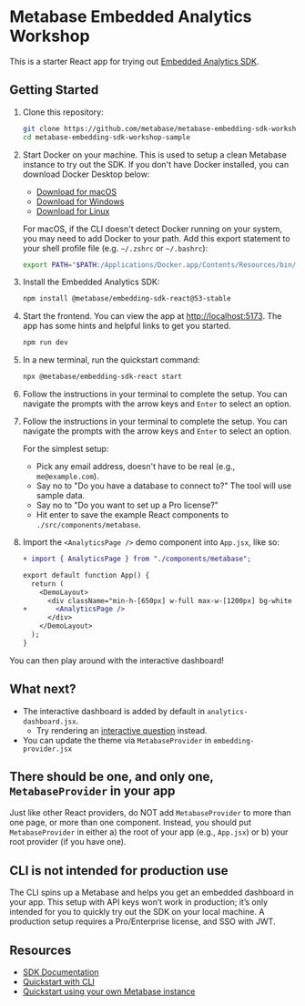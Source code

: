 # Metabase Embedded Analytics Workshop

This is a starter React app for trying out [Embedded Analytics SDK](https://www.metabase.com/docs/latest/embedding/sdk/introduction).

## Getting Started

1. Clone this repository:

   ```bash
   git clone https://github.com/metabase/metabase-embedding-sdk-workshop-sample.git
   cd metabase-embedding-sdk-workshop-sample
   ```

2. Start Docker on your machine. This is used to setup a clean Metabase instance to try out the SDK. If you don't have Docker installed, you can download Docker Desktop below:

   - [Download for macOS](https://docs.docker.com/desktop/setup/install/mac-install/)
   - [Download for Windows](https://docs.docker.com/desktop/setup/install/windows-install/)
   - [Download for Linux](https://docs.docker.com/desktop/setup/install/linux/)

   For macOS, if the CLI doesn't detect Docker running on your system, you may need to add Docker to your path. Add this export statement to your shell profile file (e.g. `~/.zshrc` or `~/.bashrc`):

   ```bash
   export PATH="$PATH:/Applications/Docker.app/Contents/Resources/bin/"
   ```

3. Install the Embedded Analytics SDK:

   ```bash
   npm install @metabase/embedding-sdk-react@53-stable
   ```

4. Start the frontend. You can view the app at [http://localhost:5173](http://localhost:5173). The app has some hints and helpful links to get you started.

   ```bash
   npm run dev
   ```

5. In a new terminal, run the quickstart command:

   ```bash
   npx @metabase/embedding-sdk-react start
   ```

6. Follow the instructions in your terminal to complete the setup. You can navigate the prompts with the arrow keys and `Enter` to select an option.
7. Follow the instructions in your terminal to complete the setup. You can navigate the prompts with the arrow keys and `Enter` to select an option.

   For the simplest setup:

   - Pick any email address, doesn't have to be real (e.g., `me@example.com`).
   - Say no to "Do you have a database to connect to?" The tool will use sample data.
   - Say no to "Do you want to set up a Pro license?"
   - Hit enter to save the example React components to `./src/components/metabase`.

8. Import the `<AnalyticsPage />` demo component into `App.jsx`, like so:

   ```diff
   + import { AnalyticsPage } from "./components/metabase";

   export default function App() {
     return (
       <DemoLayout>
         <div className="min-h-[650px] w-full max-w-[1200px] bg-white rounded-xl">
   +       <AnalyticsPage />
         </div>
       </DemoLayout>
     );
   }
   ```

You can then play around with the interactive dashboard!

## What next?

- The interactive dashboard is added by default in `analytics-dashboard.jsx`.
  - Try rendering an [interactive question](https://www.metabase.com/docs/latest/embedding/sdk/questions) instead.
- You can update the theme via `MetabaseProvider` in `embedding-provider.jsx`

## There should be one, and only one, `MetabaseProvider` in your app

Just like other React providers, do NOT add `MetabaseProvider` to more than one page, or more than one component. Instead, you should put `MetabaseProvider` in either a) the root of your app (e.g., `App.jsx`) or b) your root provider (if you have one).

## CLI is not intended for production use

The CLI spins up a Metabase and helps you get an embedded dashboard in your app. This setup with API keys won’t work in production; it’s only intended for you to quickly try out the SDK on your local machine. A production setup requires a Pro/Enterprise license, and SSO with JWT.

## Resources

- [SDK Documentation](https://www.metabase.com/docs/latest/embedding/sdk/introduction)
- [Quickstart with CLI](https://www.metabase.com/docs/latest/embedding/sdk/quickstart-cli)
- [Quickstart using your own Metabase instance](https://www.metabase.com/docs/latest/embedding/sdk/quickstart)
